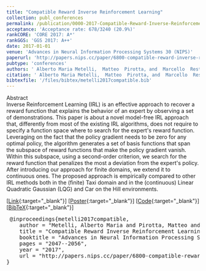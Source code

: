 ```yaml
---
title: "Compatible Reward Inverse Reinforcement Learning"
collection: publ_conferences
permalink: /publication/0000-2017-Compatible-Reward-Inverse-Reinforcement-Learning
acceptance: 'Acceptance rate: 678/3240 (20.9%)'
rankCORE: 'CORE 2017: A*'
rankGGS: 'GGS 2017: A++'
date: 2017-01-01
venue: 'Advances in Neural Information Processing Systems 30 (NIPS)'
paperurl: 'http://papers.nips.cc/paper/6800-compatible-reward-inverse-reinforcement-learning'
pubtype: 'conferences'
authors: ' Alberto Maria Metelli,  Matteo  Pirotta, and  Marcello  Restelli'
citation: ' Alberto Maria Metelli,  Matteo  Pirotta, and  Marcello  Restelli&quot;Compatible Reward Inverse Reinforcement Learning.&quot; Advances in Neural Information Processing Systems 30 (NIPS), 2017'
bibtexfile: '/files/bibtex/metelli2017compatible.bib'
---
```

Abstract
 <br> Inverse Reinforcement Learning (IRL) is an effective approach to recover a reward function that explains the behavior of an expert by observing a set of demonstrations. This paper is about a novel model-free IRL approach that, differently from most of the existing IRL algorithms, does not require to specify a function space where to search for the expert&apos;s reward function. Leveraging on the fact that the policy gradient needs to be zero for any optimal policy, the algorithm generates a set of basis functions that span the subspace of reward functions that make the policy gradient vanish. Within this subspace, using a second-order criterion, we search for the reward function that penalizes the most a deviation from the expert&apos;s policy. After introducing our approach for finite domains, we extend it to continuous ones. The proposed approach is empirically compared to other IRL methods both in the (finite) Taxi domain and in the (continuous) Linear Quadratic Gaussian (LQG) and Car on the Hill environments. <br> 

 [[Link](http://papers.nips.cc/paper/6800-compatible-reward-inverse-reinforcement-learning){:target="_blank"}] [[Poster](https://albertometelli.github.io/files/poster_nips2017.pdf){:target="_blank"}] [[Code](https://github.com/albertometelli/crirl){:target="_blank"}] [[BibTeX](/files/bibtex/metelli2017compatible.bib){:target="_blank"}] 
<pre> @inproceedings{metelli2017compatible,
    author = "Metelli, Alberto Maria and Pirotta, Matteo and Restelli, Marcello",
    title = "Compatible Reward Inverse Reinforcement Learning",
    booktitle = "Advances in Neural Information Processing Systems 30 ({NIPS})",
    pages = "2047--2056",
    year = "2017",
    url = "http://papers.nips.cc/paper/6800-compatible-reward-inverse-reinforcement-learning"
} </pre>
